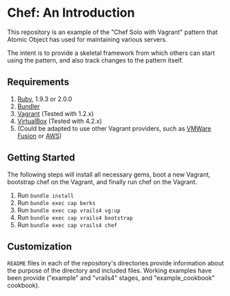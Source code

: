 # Chef: An Introduction

This repository is an example of the "Chef Solo with Vagrant" pattern that Atomic Object has used for maintaining various servers.

The intent is to provide a skeletal framework from which others can start using the pattern, and also track changes to the pattern itself.

## Requirements

1. [Ruby](http://ruby-lang.org), 1.9.3 or 2.0.0
1. [Bundler](http://gembundler.com/)
1. [Vagrant](http://vagrantup.com) (Tested with 1.2.x)
1. [VirtualBox](http://virtualbox.org) (Tested with 4.2.x)
1. (Could be adapted to use other Vagrant providers, such as [VMWare Fusion](http://www.vagrantup.com/vmware) or [AWS](https://github.com/mitchellh/vagrant-aws))

## Getting Started

The following steps will install all necessary gems, boot a new Vagrant, bootstrap chef on the Vagrant, and finally run chef on the Vagrant.

1. Run `bundle install`
1. Run `bundle exec cap berks`
1. Run `bundle exec cap vrails4 vg:up`
1. Run `bundle exec cap vrails4 bootstrap`
1. Run `bundle exec cap vrails4 chef`

## Customization

`README` files in each of the repository's directories provide information about the purpose of the directory and included files. Working examples have been provide ("example" and "vrails4" stages, and "example_cookbook" cookbook).
